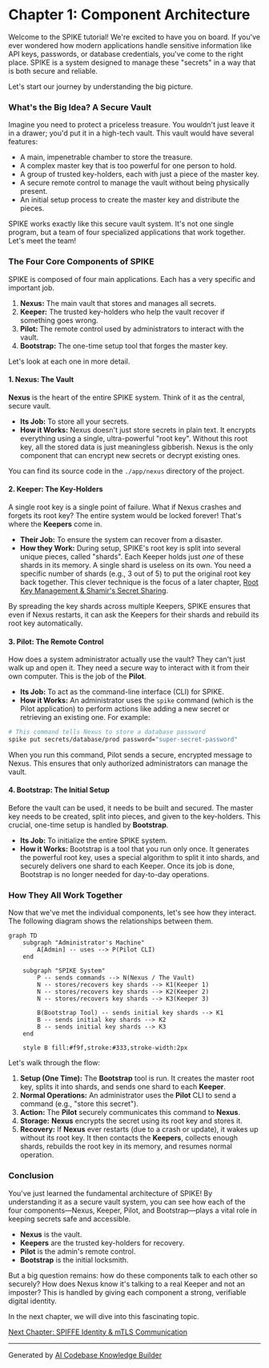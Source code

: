 # Chapter 1: Component Architecture

Welcome to the SPIKE tutorial! We're excited to have you on board. If you've ever wondered how modern applications handle sensitive information like API keys, passwords, or database credentials, you've come to the right place. SPIKE is a system designed to manage these "secrets" in a way that is both secure and reliable.

Let's start our journey by understanding the big picture.

### What's the Big Idea? A Secure Vault

Imagine you need to protect a priceless treasure. You wouldn't just leave it in a drawer; you'd put it in a high-tech vault. This vault would have several features:

*   A main, impenetrable chamber to store the treasure.
*   A complex master key that is too powerful for one person to hold.
*   A group of trusted key-holders, each with just a piece of the master key.
*   A secure remote control to manage the vault without being physically present.
*   An initial setup process to create the master key and distribute the pieces.

SPIKE works exactly like this secure vault system. It's not one single program, but a team of four specialized applications that work together. Let's meet the team!

### The Four Core Components of SPIKE

SPIKE is composed of four main applications. Each has a very specific and important job.

1.  **Nexus:** The main vault that stores and manages all secrets.
2.  **Keeper:** The trusted key-holders who help the vault recover if something goes wrong.
3.  **Pilot:** The remote control used by administrators to interact with the vault.
4.  **Bootstrap:** The one-time setup tool that forges the master key.

Let's look at each one in more detail.

#### 1. Nexus: The Vault

**Nexus** is the heart of the entire SPIKE system. Think of it as the central, secure vault.

*   **Its Job:** To store all your secrets.
*   **How it Works:** Nexus doesn't just store secrets in plain text. It encrypts everything using a single, ultra-powerful "root key". Without this root key, all the stored data is just meaningless gibberish. Nexus is the only component that can encrypt new secrets or decrypt existing ones.

You can find its source code in the `./app/nexus` directory of the project.

#### 2. Keeper: The Key-Holders

A single root key is a single point of failure. What if Nexus crashes and forgets its root key? The entire system would be locked forever! That's where the **Keepers** come in.

*   **Their Job:** To ensure the system can recover from a disaster.
*   **How they Work:** During setup, SPIKE's root key is split into several unique pieces, called "shards". Each Keeper holds just *one* of these shards in its memory. A single shard is useless on its own. You need a specific number of shards (e.g., 3 out of 5) to put the original root key back together. This clever technique is the focus of a later chapter, [Root Key Management & Shamir's Secret Sharing](05_root_key_management___shamir_s_secret_sharing_.md).

By spreading the key shards across multiple Keepers, SPIKE ensures that even if Nexus restarts, it can ask the Keepers for their shards and rebuild its root key automatically.

#### 3. Pilot: The Remote Control

How does a system administrator actually use the vault? They can't just walk up and open it. They need a secure way to interact with it from their own computer. This is the job of the **Pilot**.

*   **Its Job:** To act as the command-line interface (CLI) for SPIKE.
*   **How it Works:** An administrator uses the `spike` command (which is the Pilot application) to perform actions like adding a new secret or retrieving an existing one. For example:

```bash
# This command tells Nexus to store a database password
spike put secrets/database/prod password="super-secret-password"
```

When you run this command, Pilot sends a secure, encrypted message to Nexus. This ensures that only authorized administrators can manage the vault.

#### 4. Bootstrap: The Initial Setup

Before the vault can be used, it needs to be built and secured. The master key needs to be created, split into pieces, and given to the key-holders. This crucial, one-time setup is handled by **Bootstrap**.

*   **Its Job:** To initialize the entire SPIKE system.
*   **How it Works:** Bootstrap is a tool that you run only once. It generates the powerful root key, uses a special algorithm to split it into shards, and securely delivers one shard to each Keeper. Once its job is done, Bootstrap is no longer needed for day-to-day operations.

### How They All Work Together

Now that we've met the individual components, let's see how they interact. The following diagram shows the relationships between them.

```mermaid
graph TD
    subgraph "Administrator's Machine"
        A[Admin] -- uses --> P(Pilot CLI)
    end

    subgraph "SPIKE System"
        P -- sends commands --> N(Nexus / The Vault)
        N -- stores/recovers key shards --> K1(Keeper 1)
        N -- stores/recovers key shards --> K2(Keeper 2)
        N -- stores/recovers key shards --> K3(Keeper 3)
        
        B(Bootstrap Tool) -- sends initial key shards --> K1
        B -- sends initial key shards --> K2
        B -- sends initial key shards --> K3
    end

    style B fill:#f9f,stroke:#333,stroke-width:2px
```

Let's walk through the flow:

1.  **Setup (One Time):** The **Bootstrap** tool is run. It creates the master root key, splits it into shards, and sends one shard to each **Keeper**.
2.  **Normal Operations:** An administrator uses the **Pilot** CLI to send a command (e.g., "store this secret").
3.  **Action:** The **Pilot** securely communicates this command to **Nexus**.
4.  **Storage:** **Nexus** encrypts the secret using its root key and stores it.
5.  **Recovery:** If **Nexus** ever restarts (due to a crash or update), it wakes up without its root key. It then contacts the **Keepers**, collects enough shards, rebuilds the root key in its memory, and resumes normal operation.

### Conclusion

You've just learned the fundamental architecture of SPIKE! By understanding it as a secure vault system, you can see how each of the four components—Nexus, Keeper, Pilot, and Bootstrap—plays a vital role in keeping secrets safe and accessible.

*   **Nexus** is the vault.
*   **Keepers** are the trusted key-holders for recovery.
*   **Pilot** is the admin's remote control.
*   **Bootstrap** is the initial locksmith.

But a big question remains: how do these components talk to each other so securely? How does Nexus know it's talking to a real Keeper and not an imposter? This is handled by giving each component a strong, verifiable digital identity.

In the next chapter, we will dive into this fascinating topic.

[Next Chapter: SPIFFE Identity & mTLS Communication](02_spiffe_identity___mtls_communication_.md)

---

Generated by [AI Codebase Knowledge Builder](https://github.com/The-Pocket/Tutorial-Codebase-Knowledge)